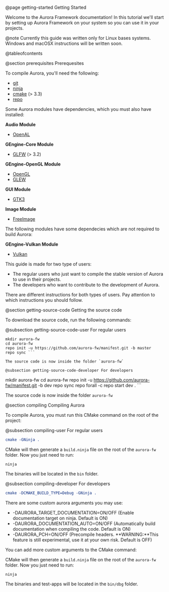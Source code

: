 @page getting-started Getting Started

Welcome to the Aurora Framework documentation! In this tutorial we'll start by setting up Aurora Framework on your system so you can use it in your projects.

@note Currently this guide was written only for Linux bases systems. Windows and macOSX instructions will be written soon.

@tableofcontents

@section prerequisites Prerequesites

To compile Aurora, you'll need the following:

- <a href="https://git-scm.com/">git</a>
- <a href="https://ninja-build.org/">ninja</a>
- <a href="https://cmake.org/">cmake</a> (> 3.3)
- <a href="https://source.android.com/source/downloading#installing-repo">repo</a>

Some Aurora modules have dependencies, which you must also have installed:

**Audio Module**

- <a href="https://www.openal.org/">OpenAL</a>

**GEngine-Core Module**

- <a href="http://www.glfw.org/">GLFW</a> (> 3.2)

**GEngine-OpenGL Module**

- <a href="https://www.opengl.org/">OpenGL</a>
- <a href="http://glew.sourceforge.net/">GLEW</a>

**GUI Module**

- <a href="https://www.gtk.org/">GTK3</a>

**Image Module**

- <a href="http://freeimage.sourceforge.net/">FreeImage</a>

The following modules have some dependecies which are not required to build Aurora:

**GEngine-Vulkan Module**

- <a href="https://www.khronos.org/vulkan/">Vulkan</a>

This guide is made for two type of users:

- The regular users who just want to compile the stable version of Aurora to use in their projects.
- The developers who want to contribute to the development of Aurora.

There are different instructions for both types of users. Pay attention to which instructions you should follow.

@section getting-source-code Getting the source code

To download the source code, run the following commands:

@subsection getting-source-code-user For regular users

```
mkdir aurora-fw
cd aurora-fw
repo init -u https://github.com/aurora-fw/manifest.git -b master
repo sync ```

The source code is now inside the folder `aurora-fw`

@subsection getting-source-code-developer For developers

```
mkdir aurora-fw
cd aurora-fw
repo init -u https://github.com/aurora-fw/manifest.git -b dev
repo sync
repo forall -c repo start dev . ```

The source code is now inside the folder `aurora-fw`

@section compiling Compiling Aurora

To compile Aurora, you must run this CMake command on the root of the project:

@subsection compiling-user For regular users

```cmake
cmake -GNinja .
```

CMake will then generate a `build.ninja` file on the root of the `aurora-fw` folder. Now you just need to run:

```
ninja
```

The binaries will be located in the `bin` folder.

@subsection compiling-developer For developers

```cmake
cmake -DCMAKE_BUILD_TYPE=Debug -GNinja .
```

There are some custom aurora arguments you may use:

- -DAURORA_TARGET_DOCUMENTATION=ON/OFF (Enable documentation target on ninja. Default is ON)
- -DAURORA_DOCUMENTATION_AUTO=ON/OFF (Automatically build documentation when compiling the code. Default is ON)
- -DAURORA_PCH=ON/OFF (Precompile headers. **WARNING:**This feature is still experimental, use it at your own risk. Default is OFF)

You can add more custom arguments to the CMake command:

CMake will then generate a `build.ninja` file on the root of the `aurora-fw` folder. Now you just need to run:

```
ninja
```

The binaries and test-apps will be located in the `bin/dbg` folder.

